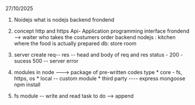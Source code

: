 27/10/2025

1. Noidejs
 what is nodejs
 backend
 frondend
 1. concept
 http and https
 Api- Application programming interface
frondend --> waiter who takes the costumers order
backend nodejs : kitchen where the food is actually prepared
db: store room

2. server create
    req--
    res --
    head and body of req and res
    status - 200 - sucess
             500 -- server error

3. modules in node
  ---> package of pre-written codes
       type
       * core - fs, https, os
       * local -- custom module
       * third party ---- express mongoose npm install

4. fs module  -- write and read
task to do --> append


